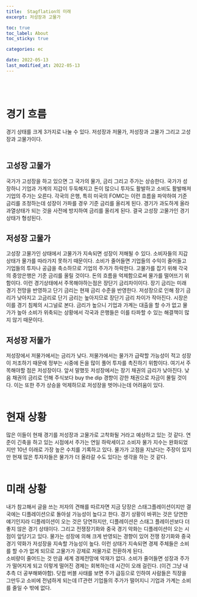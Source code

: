 ```yaml
---
title:  Stagflation의 미래
excerpt: 저성장과 고물가

toc: true
toc_label: About
toc_sticky: true

categories: ec

date: 2022-05-13
last_modified_at: 2022-05-13
---
```

<br><br>
# 경기 흐름
경기 상태를 크게 3가지로 나눌 수 있다. 저성장과 저물가, 저성장과 고물가 그리고 고성장과 고물가이다.<br><br>

## 고성장 고물가
국가가 고성장을 하고 있으면 그 국가의 물가, 금리 그리고 주가는 상승한다. 국가가 성장하니 기업과 가계의 지갑이 두둑해지고 돈이 많으니 투자도 활발하고 소비도 활발해져 기업의 주가는 오른다. 각국의 은행, 특히 미국의 FOMC는 이런 흐름을 파악하여 기준 금리를 조정하는데 성장이 가파를 경우 기준 금리를 올리게 된다. 경기가 과도하게 올라 과열상태가 되는 것을 사전에 방지하여 금리를 올리게 된다. 결국 고성장 고물가인 경기 상태가 형성된다. <br>
## 저성장 고물가
고성장 고물가인 상태에서 고물가가 지속되면 성장이 저해될 수 있다. 소비자들의 지갑 상태가 물가를 따라가지 못하기 때문이다. 소비가 줄어들면 기업들의 수익이 줄어들고 기업들의 투자나 공급을 축소하므로 기업의 주가가 하락한다. 고물가를 잡기 위해 각국의 중앙은행은 기준 금리를 올릴 것이다. 돈의 흐름을 억제함으로써 물가를 떨어뜨기 위함이다. 이런 경기상태에서 주목해야하는점은 장단기 금리차이이다. 장기 금리는 미래 경기 전망을 반영하고 단기 금리는 현재 금리 수준을 반영한다. 저성장으로 인해 장기 금리가 낮아지고 고금리로 단기 금리는 높아지므로 장단기 금리 차이가 작아진다. 시장은 이를 경기 침체의 시그널로 본다. 금리가 높으니 기업과 가계는 대출을 할 수가 없고 물가가 높아 소비가 위축되는 상황에서 각국과 은행들은 이를 타파할 수 있는 해결책이 많지 않기 때문이다. <br>
## 저성장 저물가
저성장에서 저물가에서는 금리가 낮다. 저물가에서는 물가가 급락할 가능성이 적고 성장이 저조하기 때문에 정부는 시중에 돈을 많이 풀어 투자를 촉진하기 위함이다. 여기서 주목해야할 점은 저성장이다. 앞서 말했듯 저성장에서는 장기 채권의 금리가 낮아진다. 낮음 채권의 금리로 인해 주식보다 buy the dip 경향이 강한 채권으로 자금이 몰릴 것이다. 이는 또한 주가 상승을 억제하므로 저성장을 벗어나는데 어려움이 있다.<br><br>

# 현재 상황
많은 이들이 현재 경기를 저성장과 고물가로 고착화될 거라고 예상하고 있는 것 같다. 연준이 긴축을 하고 있는 시점에서 주가는 연일 하락세이고 소비자 물가 지수는 완화되었지만 10년 이래로 가장 높은 수치를 기록하고 있다. 물가가 고점을 지났다는 주장이 있지만 현재 많은 투자자들은 물가가 더 올라갈 수도 있다는 생각을 하는 것 같다. <br><br>

# 미래 상황
내가 참고해서 글을 쓰는 저자의 견해를 따르자면 지금 당장은 스태그플레이션이지만 결국에는 디플레이션으로 돌아설 가능성이 높다고 한다. 경기 상황이 바뀌는 것은 당연한 얘기인지라 디플레이션이 오는 것은 당연하지만, 디플레이션은 스태그 플레이션보다 더 좋지 않은 경기 상태이다. 그리고 전쟁장기화와 중국 경기 악화는 디플레이션이 오는 시점이 앞당기고 있다. 물가는 성장에 의해 크게 반영되는 경향이 있어 전쟁 장기화와 중국 경기 약화가 저성장을 지속할 가능성이 높다. 이런 상태가 지속되면 경제 주체들은 소비를 할 수가 없게 되므로 고물가가 강제로 저물가로 전환하게 된다. <br>
소비량이 줄어드는 것 만큼 세계 경제전망에 악재가 없다. 소비가 줄어들면 성장과 주가가 떨어지게 되고 이렇게 떨어진 경제는 회복하는데 시간이 오래 걸린다. (이건 그냥 내 추측 더 공부해봐야함). 닷컴 버블 사태를 보면  주가 급등으로 인하여 사람들은 직장을 그만두고 소비에 전념하게 되는데 IT관련 기업들의 주가가 떨어지니 기업과 가계는 소비를 줄일 수 밖에 없다.
